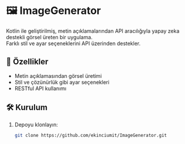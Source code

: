 # 🖼️ ImageGenerator

Kotlin ile geliştirilmiş, metin açıklamalarından API aracılığıyla yapay zeka destekli görsel üreten bir uygulama.  
Farklı stil ve ayar seçeneklerini API üzerinden destekler.

## 🚀 Özellikler

- Metin açıklamasından görsel üretimi
- Stil ve çözünürlük gibi ayar seçenekleri
- RESTful API kullanımı

## 🛠️ Kurulum

1. Depoyu klonlayın:
   ```bash
   git clone https://github.com/ekinciumit/ImageGenerator.git
